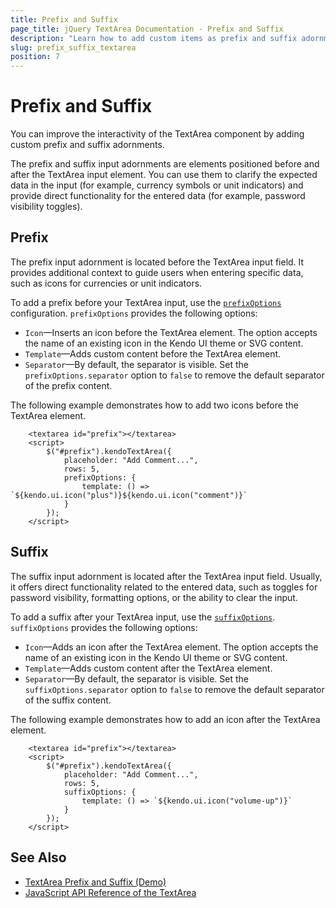 ```yaml
---
title: Prefix and Suffix
page_title: jQuery TextArea Documentation - Prefix and Suffix
description: "Learn how to add custom items as prefix and suffix adornments to enhance the user interface interactivity when using the Kendo UI for jQuery TextArea."
slug: prefix_suffix_textarea
position: 7
---
```


# Prefix and Suffix

You can improve the interactivity of the TextArea component by adding custom prefix and suffix adornments.

The prefix and suffix input adornments are elements positioned before and after the TextArea input element. You can use them to clarify the expected data in the input (for example, currency symbols or unit indicators) and provide direct functionality for the entered data (for example, password visibility toggles).

## Prefix

The prefix input adornment is located before the TextArea input field. It provides additional context to guide users when entering specific data, such as icons for currencies or unit indicators.

To add a prefix before your TextArea input, use the [`prefixOptions`](/api/javascript/ui/textarea/configuration/prefixoptions) configuration. `prefixOptions` provides the following options:

* `Icon`&mdash;Inserts an icon before the TextArea element. The option accepts the name of an existing icon in the Kendo UI theme or SVG content.
* `Template`&mdash;Adds custom content before the TextArea element.
* `Separator`&mdash;By default, the separator is visible. Set the `prefixOptions.separator` option to `false` to remove the default separator of the prefix content. 

The following example demonstrates how to add two icons before the TextArea element.

```dojo
    <textarea id="prefix"></textarea>
    <script>
        $("#prefix").kendoTextArea({
            placeholder: "Add Comment...",
            rows: 5,
            prefixOptions: {
                template: () => `${kendo.ui.icon("plus")}${kendo.ui.icon("comment")}`
            }
        });
    </script>
```

## Suffix

The suffix input adornment is located after the TextArea input field. Usually, it offers direct functionality related to the entered data, such as toggles for password visibility, formatting options, or the ability to clear the input.

To add a suffix after your TextArea input, use the [`suffixOptions`](/api/javascript/ui/textarea/configuration/suffixoptions). `suffixOptions` provides the following options:

* `Icon`&mdash;Adds an icon after the TextArea element. The option accepts the name of an existing icon in the Kendo UI theme or SVG content.
* `Template`&mdash;Adds custom content after the TextArea element.
* `Separator`&mdash;By default, the separator is visible. Set the `suffixOptions.separator` option to `false` to remove the default separator of the suffix content. 

The following example demonstrates how to add an icon after the TextArea element.

```dojo
    <textarea id="prefix"></textarea>
    <script>
        $("#prefix").kendoTextArea({
            placeholder: "Add Comment...",
            rows: 5,
            suffixOptions: {
                template: () => `${kendo.ui.icon("volume-up")}`
            }
        });
    </script>
```

## See Also

* [TextArea Prefix and Suffix (Demo)](https://demos.telerik.com/kendo-ui/textarea/prefix-suffix)
* [JavaScript API Reference of the TextArea](/api/javascript/ui/textarea)